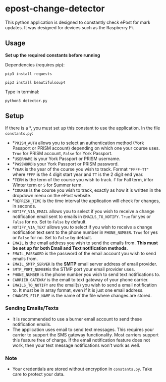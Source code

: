 # epost-change-detector
This python application is designed to constantly check ePost for mark updates. It was designed for devices such as the Raspberry Pi.

## Usage
**Set up the required constants before running**

Dependencies (requires pip):

`pip3 install requests`

`pip3 install beautifulsoup4`

Type in terminal:

`python3 detector.py`

## Setup
If there is a \*, you must set up this constant to use the application.
In the file  `constants.py`:
- \*`PRISM_AUTH` allows you to select an authentication method (York Passport or PRISM account) depending on which one your course uses. `True` for PRISM account, `False` for York Passport.
- \*`USERNAME` is your York Passport or PRISM username.
- \*`PASSWORD`is your York Passport or PRISM password.
- \*`YEAR` is the year of the course you wish to track. Format `"FFFF-TT"` where `FFFF` is the 4 digit start year and `TT` is the 2 digit end year.
- \*`TERM` is the term of the course you wish to track. `F` for Fall term, `W` for Winter term or `S` for Summer term.
- \*`COURSE` is the course you wish to track, exactly as how it is written in the dropdown menu on the ePost website.
- \*`REFRESH_TIME` is the time interval the application will check for changes, in seconds.
- `NOTIFY_VIA_EMAIL` allows you to select if you wish to receive a change notification email sent to emails in `EMAILS_TO_NOTIFY`. `True` for yes or `False` for no. Set to `False` by default.
- `NOTIFY_VIA_TEXT` allows you to select if you wish to receive a change notification text sent to the phone number in `PHONE_NUMBER`. `True` for yes or `False` for no. Set to `False` by default.
- `EMAIL` is the email address you wish to send the emails from. **This must be set up for both Email and Text notification methods.**
- `EMAIL_PASSWORD` is the password of the email account you wish to send emails from.
- `EMAIL_SMTP_SERVER` is the **SMTP** email server address of email provider.
- `SMTP_PORT_NUMBER`is the STMP port your email provider uses.
- `PHONE_NUMBER` is the phone number you wish to send text notifications to.
- `CARRIER_GATEWAY` is the email to text gateway of your phone carrier.
- `EMAILS_TO_NOTIFY` are the email(s) you wish to send a email notification to. It must be in array format, even if it is just one email address. 
- `CHANGES_FILE_NAME` is the name of the file where changes are stored.
 
### Sending Emails/Texts
- It is recommended to use a burner email account to send these notification emails.
- The application uses email to send text messages. This requires your carrier to support the SMS gateway functionality. Most carriers support this feature free of charge. If the email notification feature does not work, then your text message notifications won't work as well.

### Note
- Your credentials are stored without encryption in  `constants.py`. Take care to protect your data.
